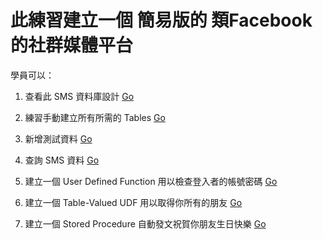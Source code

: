 # 此練習建立一個 簡易版的 類Facebook 的社群媒體平台

學員可以：
1. 查看此 SMS 資料庫設計 <a href="https://github.com/alexntwu/mssql-sms/blob/main/1.%20Simple%20SMS%20Schema.md"> Go </a>
2. 練習手動建立所有所需的 Tables <a href="https://github.com/alexntwu/mssql-sms/blob/main/2.%20Entity%20Schema%20SQL%20DDL.md"> Go </a>
3. 新增測試資料 <a href="https://github.com/alexntwu/mssql-sms/blob/main/3.%20Insert%20Sample%20Data%20DML.md"> Go </a>
4. 查詢 SMS 資料 <a href="https://github.com/alexntwu/mssql-sms/blob/main/4.%20Sample%20Query.md"> Go </a>
5. 建立一個 User Defined Function 用以檢查登入者的帳號密碼 <a href="https://github.com/alexntwu/mssql-sms/blob/main/5.%20Database%20User%20Defined.md%20Function.md"> Go </a>

6. 建立一個 Table-Valued UDF 用以取得你所有的朋友 <a href="https://github.com/alexntwu/mssql-sms/blob/main/6.%20Rewrite%20a%20sample%20by%20UDF.md"> Go </a>

7. 建立一個 Stored Procedure 自動發文祝賀你朋友生日快樂 <a href="https://github.com/alexntwu/mssql-sms/blob/main/5.%20Database%20User%20Defined.md%20Function.md"> Go </a>
